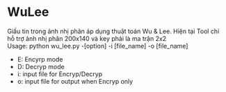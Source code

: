 # WuLee
Giấu tin trong ảnh nhị phân áp dụng thuật toán Wu & Lee. Hiện tại Tool chỉ hỗ trợ ảnh nhị phân 200x140 và key phải là ma trận 2x2</br>
Usage: python wu_lee.py -[option] -i [file_name] -o [file_name]
+ E: Encyrp mode
+ D: Decryp mode
+ i: input file for Encryp/Decryp
+ o: input file for output when Encryp only

